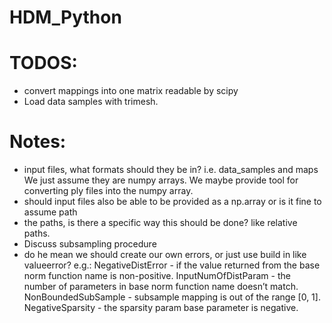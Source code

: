 # HDM_Python


# TODOS:
- convert mappings into one matrix readable by scipy
- Load data samples with trimesh.



# Notes:
- input files, what formats should they be in? i.e. data_samples and maps
We just assume they are numpy arrays. We maybe provide tool for converting ply files into the numpy array.
- should input files also be able to be provided as a np.array or is it fine to assume path
- the paths, is there a specific way this should be done? like relative paths.
- Discuss subsampling procedure
- do he mean we should create our own errors, or just use build in like valueerror?
  e.g.:
  NegativeDistError - if the value returned from the base norm function name is non-positive.
  InputNumOfDistParam - the number of parameters in base norm function name doesn’t match.
  NonBoundedSubSample - subsample mapping is out of the range [0, 1].
  NegativeSparsity - the sparsity param base parameter is negative.
